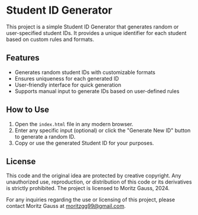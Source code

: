 # Student ID Generator

This project is a simple Student ID Generator that generates random or user-specified student IDs. It provides a unique identifier for each student based on custom rules and formats.

## Features

- Generates random student IDs with customizable formats
- Ensures uniqueness for each generated ID
- User-friendly interface for quick generation
- Supports manual input to generate IDs based on user-defined rules

## How to Use

1. Open the `index.html` file in any modern browser.
2. Enter any specific input (optional) or click the "Generate New ID" button to generate a random ID.
3. Copy or use the generated Student ID for your purposes.

## License

This code and the original idea are protected by creative copyright. Any unauthorized use, reproduction, or distribution of this code or its derivatives is strictly prohibited. The project is licensed to Moritz Gauss, 2024.

For any inquiries regarding the use or licensing of this project, please contact Moritz Gauss at moritzgg99@gmail.com.
